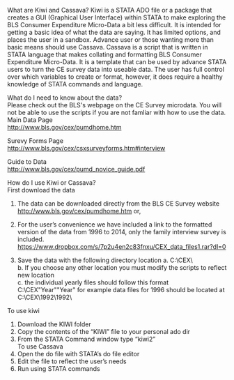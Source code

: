 What are Kiwi and Cassava?
Kiwi is a STATA ADO file or a package that creates a GUI (Graphical User Interface) within STATA to make exploring the BLS Consumer Expenditure Micro-Data a bit less difficult. It is intended for getting a basic idea of what the data are saying. It has limited options, and places the user in a sandbox. Advance user or those wanting more than basic means should use Cassava.
  Cassava is a script that is written in STATA language that makes collating and formatting BLS Consumer Expenditure Micro-Data. It is a template that can be used by advance STATA users to turn the CE survey data into useable data. The user has full control over which variables to create or format, however, it does require a healthy knowledge of STATA commands and language. 	
  
What do I need to know about the data?	
Please check out the BLS's webpage on the CE Survey microdata. You will not be able to use the scripts if you are not famliar with how to use the data.	
Main Data Page	
http://www.bls.gov/cex/pumdhome.htm	
	
Surevy Forms Page	
http://www.bls.gov/cex/csxsurveyforms.htm#interview	
	
 Guide to Data	
http://www.bls.gov/cex/pumd_novice_guide.pdf	

How do I use Kiwi or Cassava? 	
First download the data	
1)	The data can be downloaded directly from the BLS CE Survey website http://www.bls.gov/cex/pumdhome.htm or,	
2)	For the user’s convenience we have included a link to the formatted version of the data from 1996 to 2014, only the family	 interview survey is included.  https://www.dropbox.com/s/7p2u4en2c83fnxu/CEX_data_files1.rar?dl=0	
	
3)	Save the data with the following directory location	
a.	C:\\CEX\		
b.	If you choose any other location you must modify the scripts to reflect new location		
c. the individual yearly files should follow this format 		
		C:\\CEX\"Year"\"Year" for example data files for 1996 should be located at C:\CEX\1992\1992\		
			
To use kiwi		
1) Download the KIWI folder		
2) Copy the contents of the “KIWI” file to your personal ado dir		
3) From the STATA Command window type “kiwi2”		
To use Cassava	
1) Open the do file with STATA’s do file editor	
2) Edit the file to reflect the user’s needs	
3) Run using STATA commands 	
